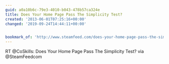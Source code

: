 ```yaml
---
guid: a0a10b6c-79e3-4010-b043-478b57ca324e
title: Does Your Home Page Pass The Simplicity Test?
created: '2013-06-01T07:25:16+00:00'
changed: '2019-09-24T14:44:11+00:00'


bookmark_of: 'http://www.steamfeed.com/does-your-home-page-pass-the-simplicity-test/'
---
```



RT @CoSkills: Does Your Home Page Pass The Simplicity Test?  via @SteamFeedcom
